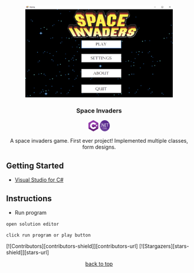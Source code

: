 <!-- start document -->
<div id="start"></div>

<!-- project overview -->
<br />
<div align="center">
  <!-- project image -->
  <a href="https://github.com/jath-git/Space-Invaders">
    <img src="readme/spaceinvaders.png" alt="project-thumbnail" width="400" height="250">
  </a>

  <h3>Space Invaders</h3>
  <!-- languages used in project -->
  <div>
    <img alt="skill-thumbnail" width="27px" height="30px" src="./readme/c-sharp.png" />
    <img alt="skill-thumbnail" width="27px" height="30px" src="./readme/dot-net.png" />
  </div>
  <!-- project description -->
    <p>
   A space invaders game. First ever project! Implemented multiple classes, form designs.
    <br />
    </p>
</div>

## Getting Started
* [Visual Studio for C#](https://visualstudio.microsoft.com/vs/)

## Instructions
* Run program
```console
open solution editor
```
```console
click run program or play button
```

<!-- project summary -->
[![Contributors][contributors-shield]][contributors-url]
[![Stargazers][stars-shield]][stars-url]
<p align="center"><a href="#start">back to top</a></p>
